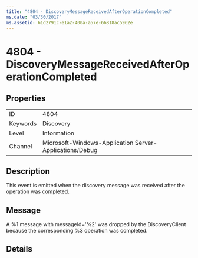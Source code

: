 ```yaml
---
title: "4804 - DiscoveryMessageReceivedAfterOperationCompleted"
ms.date: "03/30/2017"
ms.assetid: 61d2791c-e1a2-400a-a57e-66818ac5962e
---
```

# 4804 - DiscoveryMessageReceivedAfterOperationCompleted
## Properties  
  
|||  
|-|-|  
|ID|4804|  
|Keywords|Discovery|  
|Level|Information|  
|Channel|Microsoft-Windows-Application Server-Applications/Debug|  
  
## Description  
 This event is emitted when the discovery message was received after the operation was completed.  
  
## Message  
 A %1 message with messageId='%2' was dropped by the DiscoveryClient because the corresponding %3 operation was completed.  
  
## Details
